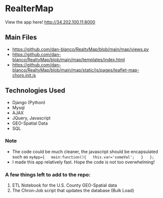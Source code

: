 # RealterMap

View the app here! http://34.202.100.11:8000

## Main Files
- https://github.com/dan-blanco/RealtyMap/blob/main/map/views.py
- https://github.com/dan-blanco/RealtyMap/blob/main/map/templates/index.html 
- https://github.com/dan-blanco/RealtyMap/blob/main/map/static/js/pages/leaflet-map-choro.init.js

## Technologies Used
- Django (Python)
- Mysql
- AJAX
- JQuery, Javascript
- GEO-Spatial Data
- SQL

### Note
- The code could be much cleaner, the javascript should be encapsulated such as 
` myApp={  
    main:function(){  
        this.var='someVal';  
    }  
}; `
- I made this app relatively fast. Hope the code is not too overwhelming! 

### A few things left to add to the repo:

1. ETL Notebook for the U.S. County GEO-Spatial data
2. The Chron-Job script that updates the database (Bulk Load)

